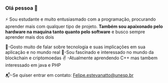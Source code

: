 ### Olá pessoa 👋
⚡ Sou estudante e muito entusiasmado com a programação, procurando aprender mais com qualquer tipo de projeto.
**Também sou apaixonado pelo hardware na maquina tanto quanto pelo software** e busco sempre aprender mais dos dois

💬-Gosto muito de falar sobre tecnologia e suas implicações em sua aplicação e no mundo real
🤔-Sou fascinado e interessado no mundo da blockchain e criptomoedas
✌️ -Atualmente aprendendo C++ mas tambem interessado em java e PHP

📬-Se quiser entrar em contato: Felipe.estevanatto@unesp.br

<!--
**FelipeEstevanatto/FelipeEstevanatto** is a ✨ _special_ ✨ repository because its `README.md` (this file) appears on your GitHub profile.
- 🔭 I’m currently working on ...
- 🌱 I’m currently learning ...
- 👯 I’m looking to collaborate on ...
- 🤔 I’m looking for help with ...
- 💬 Ask me about ...
- 📫 How to reach me: ...
- 😄 Pronouns: ...
- ⚡ Fun fact: ...
-->

